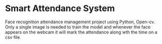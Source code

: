 # Smart Attendance System
Face recognition attendance management project using Python, Open-cv.
Only a single image is needed to train the model and whenever the face appears on the webcam it will mark the attendance along wth the time on a csv file.
